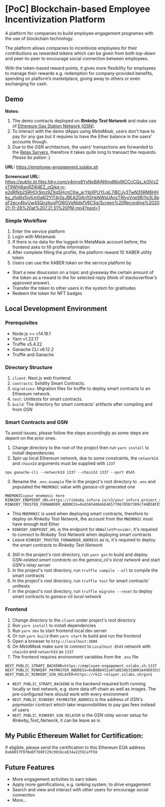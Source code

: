 # [PoC] Blockchain-based Employee Incentivization Platform

A platform for companies to build employee engagement programes with the use of blockchain technology. 

The platform allows companies to incentivize employees for their contributions as rewarded tokens which can be given from both top-down and peer-to-peer to encourage social connection between employees.

With the token-based reward points, it gives more flexibility for employees to manage their rewards e.g. redemption for company-provided benefits, spending on platform’s marketplace, giving away to others or even exchanging for cash.

## Demo

**Notes:**

1. The demo contracts deployed on **_Rinkeby Test Network_** and make use of <a href="https://docs.opengsn.org/contracts/addresses.html#gsn-deployment-addresses" target="_blank">Ethereum Gas Station Network (GSN)</a>.
2. To interact with the demo dApps using _MetaMask_, users don't have to pay for any gas but it requires to have the Ether balance in the users' accounts though.
3. Due to the _GSN_ architecture, the users' transactions are forwarded to the <a href="https://relays.opengsn.org/" target="_blank">Relay Servers</a>, therefore it takes quite long to transact the requests. _Please be patien_ :)

**URL:** 
https://employee-engagement.sslabs.sh

**Screencast URL:** 
https://public.bl.files.1drv.com/y4mrs8YxNoBAjNXmdNix9tCCcCQs_kOlVzZxT9WhI6anRZj64EZ_oQjkq-o-e2dRfkb2SRHOrSmz9ZXqSHcnCXw_arYjbXPUYLgjL7iBCJy3TwN35RM6HHku_zfo8Ix5jvlUn0a6I2YlT4r0zJBEAZGAn1GHpNWsUAnzTRlyvVne98iYq3L9psF2ecx4bvUw4SQnzbyxPOl6GVgNIdsfV6CSg/Screen%20Recording%202021-11-28%20at%207.21.51%20PM.mp4?psid=1

### Simple Workflow
1. Enter the service platform
2. Login with Metamask
3. If there is no data for the logged-in MetaMask account before, the frontend asks to fill profile information
4. After complete filling the profile, the platform reward 10 XABER utility token
5. Users can use the XABER token on the service platform by   
- Start a new disucssion on a topic and giveaway the certain amount of the token as a reward to the for selected reply (think of stackoverflow's approved answer).
- Transfer the token to other users in the system for gratitudes
- Redeem the token for NFT badges 

## Local Development Environment

### Prerequisites

- Node.js >= v14.18.1
- Yarn v1.22.17
- Truffle v5.4.22
- Ganache CLI v6.12.2
- Truffle and Ganache

### Directory Structure

1. `client`: Next.js web frontend.
2. `contracts`: Solidity Smart Contracts.
3. `migrations`: Migration files for truffle to deploy smart contracts to an Ethereum network.
3. `test`: Unittests for smart contracts.
4. `build`: The directory for smart contracts' artifacts after compiling and from _GSN_

### Smart Contracts and GSN

To avoid issues, please follow the steps accordingly as some steps are depent on the prior ones.

1. Change directory to the root of the project then run `yarn install` to install dependencies
2. Spin up local Ethereum network, due to some constraints, the `networkId` and `chainId` arguments must be supplied with `1337`
```
npx ganache-cli --networkId 1337 --chainId 1337 --port 8545
```
3. Rename the `.env.example` file in the project's root directory to `.env` and populated the `MNEMONIC` value with _ganace-cli_ generated one
```
MNEMONIC=your mnemonic here
RINKEBY_ENDPOINT_URL=https://rinkeby.infura.io/v3/your_infura_project_secret_here
RINKEBY_TRUSTED_FORWARDER_ADDRESS=0x83A54884bE4657706785D7309cf46B58FE5f6e8a
```
- This `MNEMONIC` is used when deploying smart contracts, therefore to deploy on _Rinkeby Test Network_, the account from the `MNEMONIC` must have enough test Ether
- `RINKEBY_ENDPOINT_URL` is the endpoint for `HDWalletProvider`, it's required to connect to _Rinkeby Test Network_ when deploying smart contracts
- Leave `RINKEBY_TRUSTED_FORWARDER_ADDRESS` as is, it's required to deploy the smart contracts to _Rinkeby Test Network_

4. Still in the project's root directory, run `yarn gsn` to build and deploy _GSN-related smart contracts_ on the _ganace_cli's local network_ and start _GSN's relay server_
5. In the project's root directory, run `truffle compile --all` to compile the smart contracts
6. In the project's root directory, run `truffle test` for smart contracts' unittests
7. In the project's root directory, run `truffle migrate --reset` to deploy smart contracts to  _ganace-cli local network_

### Frontend

1. Change directory to the `client` under project's root directory
2. Run `yarn install` to install dependencies
3. Run `yarn dev` to start frontend local dev server
4. Or run `yarn build` then `yarn start` to build and run the frontend
5. Open a browser to `http://localhost:3000`
6. On _MetaMask_ make sure to connect to `Localhost 8545` network with `chainId` and `networkId` as `1337`
7. The frontend requires environment variables from the `.env` file
```
NEXT_PUBLIC_STRAPI_BACKEND=https://employee-engagement.sslabs.sh:1337
NEXT_PUBLIC_RINKEBY_PAYMASTER_ADDRESS=0xB0B8452a4fa8E58b318001A49D035C8689FaB083
NEXT_PUBLIC_RINKEBY_GSN_RELAYER=https://rk22-relayer​.sslabs​.sh/gsn1
```
- `NEXT_PUBLIC_STRAPI_BACKEND` is the backend required both running locally or test network, e.g. store data off-chain as well as images. The pre-configured here should work with every environment
- `NEXT_PUBLIC_RINKEBY_PAYMASTER_ADDRESS` is the address of _GSN's paymaster_ contract which take responsibilities to pay gas fees instead of users
- `NEXT_PUBLIC_RINKEBY_GSN_RELAYER` is the _GSN relay server_ setup for _Rinkeby_Test_Network_, it can be leave as is

## My Public Ethereum Wallet for Certification:

If eligible, please send the certification to this Ethereum EOA address 
```0x68037F970eDf769FC29c9916ceE34a2255CafF50```

## Future Features

- More engagement activities to earn token
- Apply more gamifications, e.g. ranking system, to drive engagement
- Search and view and interact with other users for encourage social connection
- More...